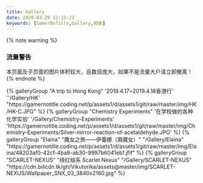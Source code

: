 ```yaml
---
title: Gallery
date: 2020-03-29 12:15:22
keywords: [GamerNoTitle,Gallery,相册]
---
```

{% note warning %}
###  流量警告
本页面及子页面的图片体积较大，且数目庞大，如果不是流量大户请立即撤离！
{% endnote %}

<div class="gallery-group-main">
    {% galleryGroup "A trip to Hong Kong" '2019.4.17~2019.4.18香港行' ''/Gallery/HK' "https://gamernotitle.coding.net/p/assets1/d/assets1/git/raw/master/img/HK/HK-C.JPG" %}
    {% galleryGroup "Chemistry Experiments" '在学校做的各种化学实验' '/Gallery/Chemistry-Experiments' 'https://gamernotitle.coding.net/p/assets1/d/assets1/git/raw/master/img/Chemistry-Experiments/Silver-mirror-reaction-of-acetaldehyde.JPG' %}
    {% galleryGroup "Elaina" "魔女之旅——伊蕾娜（屑魔女）" "/Gallery/Elaina" "https://gamernotitle.coding.net/p/assets1/d/assets1/git/raw/master/img/Elaina/48203af0-42cf-4ba8-ab30-9997b6041eb1.jfif" %}
    {% galleryGroup "SCARLET-NEXUS" "绯红结系 Scarlet Nexus" "/Gallery/SCARLET-NEXUS" "https://cdn.bilicdn.tk/gh/Vikutorika/assets@master/img/SCARLET-NEXUS/Wallpaper_SNX_03_3840x2160.jpg" %}
</div>




